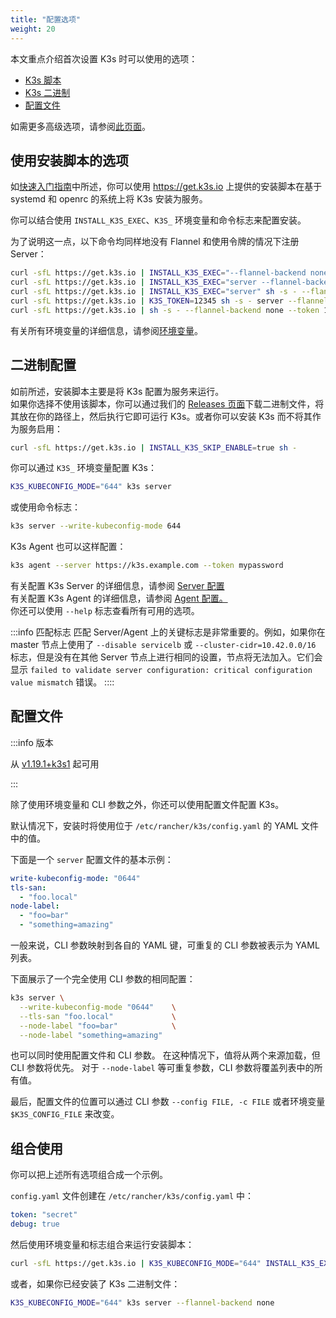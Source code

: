```yaml
---
title: "配置选项"
weight: 20
---
```


本文重点介绍首次设置 K3s 时可以使用的选项：

- [K3s 脚本](#使用安装脚本的选项)
- [K3s 二进制](#二进制配置)
- [配置文件](#配置文件)

如需更多高级选项，请参阅[此页面](../advanced/advanced.md)。

## 使用安装脚本的选项

如[快速入门指南](../quick-start/quick-start.md)中所述，你可以使用 https://get.k3s.io 上提供的安装脚本在基于 systemd 和 openrc 的系统上将 K3s 安装为服务。

你可以结合使用 `INSTALL_K3S_EXEC`、`K3S_` 环境变量和命令标志来配置安装。

为了说明这一点，以下命令均同样地没有 Flannel 和使用令牌的情况下注册 Server：

```bash
curl -sfL https://get.k3s.io | INSTALL_K3S_EXEC="--flannel-backend none --token 12345" sh -s -
curl -sfL https://get.k3s.io | INSTALL_K3S_EXEC="server --flannel-backend none" K3S_TOKEN=12345 sh -s -
curl -sfL https://get.k3s.io | INSTALL_K3S_EXEC="server" sh -s - --flannel-backend none
curl -sfL https://get.k3s.io | K3S_TOKEN=12345 sh -s - server --flannel-backend none
curl -sfL https://get.k3s.io | sh -s - --flannel-backend none --token 12345
```

有关所有环境变量的详细信息，请参阅[环境变量](../reference/env-variables.md)。

## 二进制配置

如前所述，安装脚本主要是将 K3s 配置为服务来运行。  
如果你选择不使用该脚本，你可以通过我们的 [Releases 页面](https://github.com/rancher/k3s/releases/latest)下载二进制文件，将其放在你的路径上，然后执行它即可运行 K3s。或者你可以安装 K3s 而不将其作为服务启用：
```bash
curl -sfL https://get.k3s.io | INSTALL_K3S_SKIP_ENABLE=true sh -
```

你可以通过 `K3S_` 环境变量配置 K3s：
```bash
K3S_KUBECONFIG_MODE="644" k3s server
```
或使用命令标志：
```bash
k3s server --write-kubeconfig-mode 644
```

K3s Agent 也可以这样配置：

```bash
k3s agent --server https://k3s.example.com --token mypassword
```

有关配置 K3s Server 的详细信息，请参阅 [Server 配置](../reference/server-config.md)  
有关配置 K3s Agent 的详细信息，请参阅 [Agent 配置。](../reference/agent-config.md)  
你还可以使用 `--help` 标志查看所有可用的选项。

:::info 匹配标志
匹配 Server/Agent 上的关键标志是非常重要的。例如，如果你在 master 节点上使用了 `--disable servicelb` 或 `--cluster-cidr=10.42.0.0/16` 标志，但是没有在其他 Server 节点上进行相同的设置，节点将无法加入。它们会显示 `failed to validate server configuration: critical configuration value mismatch` 错误。
::::
## 配置文件

:::info 版本

从 [v1.19.1+k3s1](https://github.com/k3s-io/k3s/releases/tag/v1.19.1%2Bk3s1) 起可用

:::

除了使用环境变量和 CLI 参数之外，你还可以使用配置文件配置 K3s。

默认情况下，安装时将使用位于 `/etc/rancher/k3s/config.yaml` 的 YAML 文件中的值。

下面是一个 `server` 配置文件的基本示例：

```yaml
write-kubeconfig-mode: "0644"
tls-san:
  - "foo.local"
node-label:
  - "foo=bar"
  - "something=amazing"
```

一般来说，CLI 参数映射到各自的 YAML 键，可重复的 CLI 参数被表示为 YAML 列表。

下面展示了一个完全使用 CLI 参数的相同配置：

```bash
k3s server \
  --write-kubeconfig-mode "0644"    \
  --tls-san "foo.local"             \
  --node-label "foo=bar"            \
  --node-label "something=amazing"
```

也可以同时使用配置文件和 CLI 参数。 在这种情况下，值将从两个来源加载，但 CLI 参数将优先。 对于 `--node-label` 等可重复参数，CLI 参数将覆盖列表中的所有值。

最后，配置文件的位置可以通过 CLI 参数 `--config FILE, -c FILE` 或者环境变量 `$K3S_CONFIG_FILE` 来改变。

## 组合使用

你可以把上述所有选项组合成一个示例。

`config.yaml` 文件创建在 `/etc/rancher/k3s/config.yaml` 中：

```yaml
token: "secret"
debug: true
```

然后使用环境变量和标志组合来运行安装脚本：

```bash
curl -sfL https://get.k3s.io | K3S_KUBECONFIG_MODE="644" INSTALL_K3S_EXEC="server" sh -s - --flannel-backend none
```

或者，如果你已经安装了 K3s 二进制文件：
```bash
K3S_KUBECONFIG_MODE="644" k3s server --flannel-backend none
```
